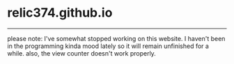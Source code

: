 # relic374.github.io
---------------------
please note: I've somewhat stopped working on this website. I haven't been in the programming kinda mood lately so it will remain unfinished for a while.
also, the view counter doesn't work properly.
